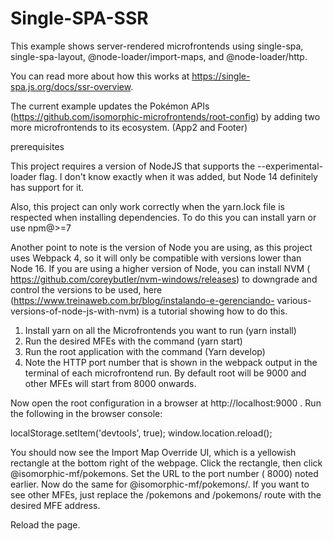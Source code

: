 # Single-SPA-SSR
 
This example shows server-rendered microfrontends using single-spa, single-spa-layout, @node-loader/import-maps, and @node-loader/http.

You can read more about how this works at https://single-spa.js.org/docs/ssr-overview.

The current example updates the Pokémon APIs (https://github.com/isomorphic-microfrontends/root-config) by adding two more microfrontends to its ecosystem. (App2 and Footer)

prerequisites

This project requires a version of NodeJS that supports the --experimental-loader flag. I don't know exactly when it was added, but Node 14 definitely has support for it.

Also, this project can only work correctly when the yarn.lock file is respected when installing dependencies. To do this you can install yarn or use npm@>=7

Another point to note is the version of Node you are using, as this project uses Webpack 4, so it will only be compatible with versions lower than Node 16. If you are using a higher version of Node, you can install NVM ( https://github.com/coreybutler/nvm-windows/releases) to downgrade and control the versions to be used, here (https://www.treinaweb.com.br/blog/instalando-e-gerenciando- various-versions-of-node-js-with-nvm) is a tutorial showing how to do this.

1) Install yarn on all the Microfrontends you want to run (yarn install)
2) Run the desired MFEs with the command (yarn start)
3) Run the root application with the command (Yarn develop)
4) Note the HTTP port number that is shown in the webpack output in the terminal of each microfrontend run. By default root will be 9000 and other MFEs will start from 8000 onwards.

Now open the root configuration in a browser at http://localhost:9000 . Run the following in the browser console:

localStorage.setItem('devtools', true);
window.location.reload();

You should now see the Import Map Override UI, which is a yellowish rectangle at the bottom right of the webpage. Click the rectangle, then click @isomorphic-mf/pokemons. Set the URL to the port number ( 8000) noted earlier. Now do the same for @isomorphic-mf/pokemons/. If you want to see other MFEs, just replace the /pokemons and /pokemons/ route with the desired MFE address.

Reload the page.
